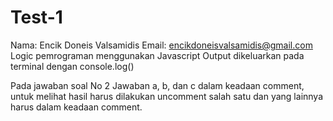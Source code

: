 # Test-1
Nama: Encik Doneis Valsamidis
Email: encikdoneisvalsamidis@gmail.com
Logic pemrograman menggunakan Javascript
Output dikeluarkan pada terminal dengan console.log()

Pada jawaban soal No 2
Jawaban a, b, dan c dalam keadaan comment, untuk melihat hasil harus dilakukan uncomment salah satu dan yang lainnya harus dalam keadaan comment.
